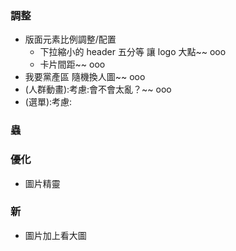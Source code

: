 ### 調整
- 版面元素比例調整/配置
  - 下拉縮小的 header 五分等 讓 logo 大點~~ ooo
  - 卡片間距~~ ooo
- 我要黨產區 隨機換人圖~~ ooo
- (人群動畫):考慮:會不會太亂？~~ ooo
- (選單):考慮:

### 蟲

### 優化
- 圖片精靈

### 新
- 圖片加上看大圖
